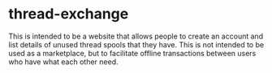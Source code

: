 # thread-exchange
This is intended to be a website that allows people to create an account and list details of unused thread spools that they have. This is not intended to be used as a marketplace, but to facilitate offline transactions between users who have what each other need.

